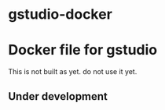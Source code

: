 # gstudio-docker
Docker file for gstudio
=======================

This is not built as yet.  do not use it yet.

Under development
-----------------